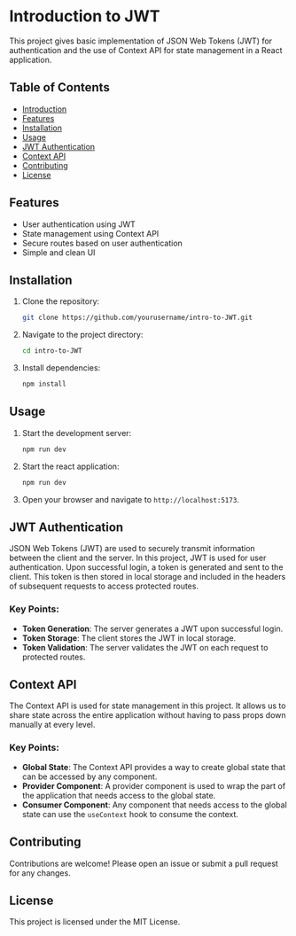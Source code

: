 # Introduction to JWT

This project gives basic implementation of JSON Web Tokens (JWT) for authentication and the use of Context API for state management in a React application.

## Table of Contents
- [Introduction](#introduction)
- [Features](#features)
- [Installation](#installation)
- [Usage](#usage)
- [JWT Authentication](#jwt-authentication)
- [Context API](#context-api)
- [Contributing](#contributing)
- [License](#license)

## Features
- User authentication using JWT
- State management using Context API
- Secure routes based on user authentication
- Simple and clean UI

## Installation
1. Clone the repository:
    ```bash
    git clone https://github.com/yourusername/intro-to-JWT.git
    ```
2. Navigate to the project directory:
    ```bash
    cd intro-to-JWT
    ```
3. Install dependencies:
    ```bash
    npm install
    ```

## Usage
1. Start the development server:
    ```bash
    npm run dev
    ```
2. Start the react application:
    ```bash
    npm run dev
    ```
3. Open your browser and navigate to `http://localhost:5173`.

## JWT Authentication
JSON Web Tokens (JWT) are used to securely transmit information between the client and the server. In this project, JWT is used for user authentication. Upon successful login, a token is generated and sent to the client. This token is then stored in local storage and included in the headers of subsequent requests to access protected routes.

### Key Points:
- **Token Generation**: The server generates a JWT upon successful login.
- **Token Storage**: The client stores the JWT in local storage.
- **Token Validation**: The server validates the JWT on each request to protected routes.

## Context API
The Context API is used for state management in this project. It allows us to share state across the entire application without having to pass props down manually at every level.

### Key Points:
- **Global State**: The Context API provides a way to create global state that can be accessed by any component.
- **Provider Component**: A provider component is used to wrap the part of the application that needs access to the global state.
- **Consumer Component**: Any component that needs access to the global state can use the `useContext` hook to consume the context.

## Contributing
Contributions are welcome! Please open an issue or submit a pull request for any changes.

## License
This project is licensed under the MIT License.